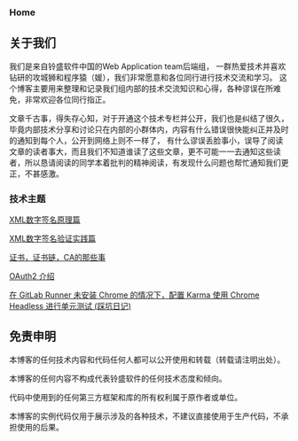 ### Home

## 关于我们
我们是来自铃盛软件中国的Web Application team后端组， 一群热爱技术并喜欢钻研的攻城狮和程序猿（媛），我们非常愿意和各位同行进行技术交流和学习。
这个博客主要用来整理和记录我们组内部的技术交流知识和心得，各种谬误在所难免，非常欢迎各位同行指正。

文章千古事，得失存心知，对于开通这个技术专栏并公开，我们也是纠结了很久，毕竟内部技术分享和讨论只在内部的小群体内，内容有什么错误很快能纠正并及时的通知到每个人，公开到网络上则不一样了，
有什么谬误丢脸事小，误导了阅读文章的读者事大，而且我们不知道谁读了这些文章，更不可能一一去通知这些读者，所以恳请阅读的同学本着批判的精神阅读，有发现什么问题也帮忙通知我们更正，不甚感激。


### 技术主题

[XML数字签名原理篇](xml-signature-introduction.md)

[XML数字签名验证实践篇](xml-signature-practics.md)

[证书，证书链，CA的那些事](what-you-should-know-about-cert.md)

[OAuth2 介绍](OAuth2-introduction.md)

[在 GitLab Runner 未安装 Chrome 的情况下，配置 Karma 使用 Chrome Headless 进行单元测试 (踩坑日记)](How-to-configure-Karma-to-use-Chrome-Headless-even-when-Chrome-is-not-installed-in-GitLab-Runner.md)

## 免责申明
本博客的任何技术内容和代码任何人都可以公开使用和转载（转载请注明出处）。

本博客的任何内容不构成代表铃盛软件的任何技术态度和倾向。

代码中使用到的任何第三方框架和库的所有权利属于原作者或单位。

本博客的实例代码仅用于展示涉及的各种技术，不建议直接使用于生产代码，不承担使用的后果。
